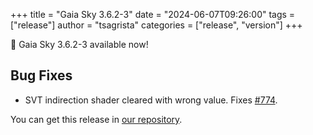 +++
title = "Gaia Sky 3.6.2-3"
date = "2024-06-07T09:26:00"
tags = ["release"]
author = "tsagrista"
categories = ["release", "version"]
+++

📢 Gaia Sky 3.6.2-3 available now!

<!--more-->


## Bug Fixes
- SVT indirection shader cleared with wrong value. Fixes [#774](https://codeberg.org/gaiasky/gaiasky/issues/774).

You can get this release in [our repository](https://gaia.ari.uni-heidelberg.de/gaiasky/releases//3.6.2-3.d5632974f/).